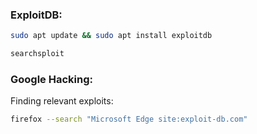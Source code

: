 ### ExploitDB:
```bash
sudo apt update && sudo apt install exploitdb
```
```bash
searchsploit
```

### Google Hacking:
Finding relevant exploits:
```bash
firefox --search "Microsoft Edge site:exploit-db.com"
```